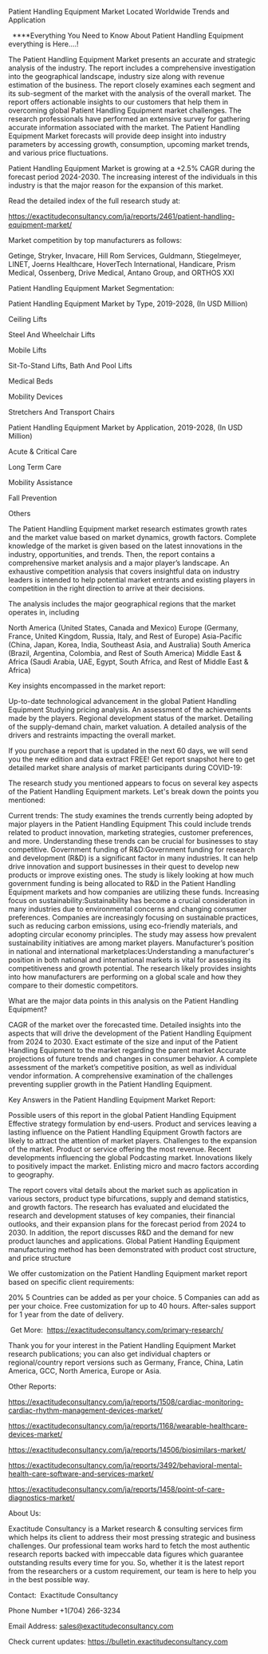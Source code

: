Patient Handling Equipment Market Located Worldwide Trends and Application

  ****Everything You Need to Know About Patient Handling Equipment everything is Here....!

The Patient Handling Equipment Market presents an accurate and strategic analysis of the industry. The report includes a comprehensive investigation into the geographical landscape, industry size along with revenue estimation of the business. The report closely examines each segment and its sub-segment of the market with the analysis of the overall market. The report offers actionable insights to our customers that help them in overcoming global Patient Handling Equipment market challenges. The research professionals have performed an extensive survey for gathering accurate information associated with the market. The Patient Handling Equipment Market forecasts will provide deep insight into industry parameters by accessing growth, consumption, upcoming market trends, and various price fluctuations.

Patient Handling Equipment Market is growing at a +2.5% CAGR during the forecast period 2024-2030. The increasing interest of the individuals in this industry is that the major reason for the expansion of this market.

Read the detailed index of the full research study at:

https://exactitudeconsultancy.com/ja/reports/2461/patient-handling-equipment-market/

Market competition by top manufacturers as follows:

Getinge, Stryker, Invacare, Hill Rom Services, Guldmann, Stiegelmeyer, LINET, Joerns Healthcare, HoverTech International, Handicare, Prism Medical, Ossenberg, Drive Medical, Antano Group, and ORTHOS XXI

Patient Handling Equipment Market Segmentation:

Patient Handling Equipment Market by Type, 2019-2028, (In USD Million)

Ceiling Lifts

Steel And Wheelchair Lifts

Mobile Lifts

Sit-To-Stand Lifts, Bath And Pool Lifts

Medical Beds

Mobility Devices

Stretchers And Transport Chairs

Patient Handling Equipment Market by Application, 2019-2028, (In USD Million)

Acute & Critical Care

Long Term Care

Mobility Assistance

Fall Prevention

Others

The Patient Handling Equipment market research estimates growth rates and the market value based on market dynamics, growth factors. Complete knowledge of the market is given based on the latest innovations in the industry, opportunities, and trends. Then, the report contains a comprehensive market analysis and a major player’s landscape. An exhaustive competition analysis that covers insightful data on industry leaders is intended to help potential market entrants and existing players in competition in the right direction to arrive at their decisions.

The analysis includes the major geographical regions that the market operates in, including

North America (United States, Canada and Mexico)
Europe (Germany, France, United Kingdom, Russia, Italy, and Rest of Europe)
Asia-Pacific (China, Japan, Korea, India, Southeast Asia, and Australia)
South America (Brazil, Argentina, Colombia, and Rest of South America)
Middle East & Africa (Saudi Arabia, UAE, Egypt, South Africa, and Rest of Middle East & Africa)

Key insights encompassed in the market report:

Up-to-date technological advancement in the global Patient Handling Equipment
Studying pricing analysis.
An assessment of the achievements made by the players.
Regional development status of the market.
Detailing of the supply-demand chain, market valuation.
A detailed analysis of the drivers and restraints impacting the overall market.

If you purchase a report that is updated in the next 60 days, we will send you the new edition and data extract FREE! Get report snapshot here to get detailed market share analysis of market participants during COVID-19:

The research study you mentioned appears to focus on several key aspects of the Patient Handling Equipment markets. Let's break down the points you mentioned:

Current trends: The study examines the trends currently being adopted by major players in the Patient Handling Equipment This could include trends related to product innovation, marketing strategies, customer preferences, and more. Understanding these trends can be crucial for businesses to stay competitive.
Government funding of R&D:Government funding for research and development (R&D) is a significant factor in many industries. It can help drive innovation and support businesses in their quest to develop new products or improve existing ones. The study is likely looking at how much government funding is being allocated to R&D in the Patient Handling Equipment markets and how companies are utilizing these funds.
Increasing focus on sustainability:Sustainability has become a crucial consideration in many industries due to environmental concerns and changing consumer preferences. Companies are increasingly focusing on sustainable practices, such as reducing carbon emissions, using eco-friendly materials, and adopting circular economy principles. The study may assess how prevalent sustainability initiatives are among market players.
Manufacturer’s position in national and international marketplaces:Understanding a manufacturer's position in both national and international markets is vital for assessing its competitiveness and growth potential. The research likely provides insights into how manufacturers are performing on a global scale and how they compare to their domestic competitors.

What are the major data points in this analysis on the Patient Handling Equipment?

CAGR of the market over the forecasted time.
Detailed insights into the aspects that will drive the development of the Patient Handling Equipment from 2024 to 2030.
Exact estimate of the size and input of the Patient Handling Equipment to the market regarding the parent market
Accurate projections of future trends and changes in consumer behavior. A complete assessment of the market’s competitive position, as well as individual vendor information.
A comprehensive examination of the challenges preventing supplier growth in the Patient Handling Equipment.

Key Answers in the Patient Handling Equipment Market Report:

Possible users of this report in the global Patient Handling Equipment
Effective strategy formulation by end-users.
Product and services leaving a lasting influence on the Patient Handling Equipment
Growth factors are likely to attract the attention of market players.
Challenges to the expansion of the market.
Product or service offering the most revenue.
Recent developments influencing the global Podcasting market.
Innovations likely to positively impact the market.
Enlisting micro and macro factors according to geography.

The report covers vital details about the market such as application in various sectors, product type bifurcations, supply and demand statistics, and growth factors. The research has evaluated and elucidated the research and development statuses of key companies, their financial outlooks, and their expansion plans for the forecast period from 2024 to 2030. In addition, the report discusses R&D and the demand for new product launches and applications. Global Patient Handling Equipment manufacturing method has been demonstrated with product cost structure, and price structure

We offer customization on the Patient Handling Equipment market report based on specific client requirements:

20%
5 Countries can be added as per your choice.
5 Companies can add as per your choice.
Free customization for up to 40 hours.
After-sales support for 1 year from the date of delivery.

 Get More:  https://exactitudeconsultancy.com/primary-research/

Thank you for your interest in the Patient Handling Equipment Market research publications; you can also get individual chapters or regional/country report versions such as Germany, France, China, Latin America, GCC, North America, Europe or Asia.

Other Reports:

https://exactitudeconsultancy.com/ja/reports/1508/cardiac-monitoring-cardiac-rhythm-management-devices-market/

https://exactitudeconsultancy.com/ja/reports/1168/wearable-healthcare-devices-market/

https://exactitudeconsultancy.com/ja/reports/14506/biosimilars-market/

https://exactitudeconsultancy.com/ja/reports/3492/behavioral-mental-health-care-software-and-services-market/

https://exactitudeconsultancy.com/ja/reports/1458/point-of-care-diagnostics-market/

About Us:

Exactitude Consultancy is a Market research & consulting services firm which helps its client to address their most pressing strategic and business challenges. Our professional team works hard to fetch the most authentic research reports backed with impeccable data figures which guarantee outstanding results every time for you. So, whether it is the latest report from the researchers or a custom requirement, our team is here to help you in the best possible way.

Contact:  Exactitude Consultancy

Phone Number +1(704) 266-3234

Email Address: sales@exactitudeconsultancy.com

Check current updates: https://bulletin.exactitudeconsultancy.com
